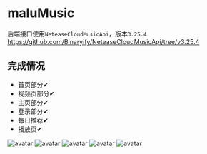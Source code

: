 # maluMusic
后端接口使用`NeteaseCloudMusicApi`，版本`3.25.4`
https://github.com/Binaryify/NeteaseCloudMusicApi/tree/v3.25.4
## 完成情况
+ 首页部分✔
+ 视频页部分✔
+ 主页部分✔
+ 登录部分✔
+ 每日推荐✔
+ 播放页✔

![avatar](https://github.com/rzhAvenir/maluMusic/blob/master/img/index.gif)
![avatar](https://github.com/rzhAvenir/maluMusic/blob/master/img/player1.gif)
![avatar](https://github.com/rzhAvenir/maluMusic/blob/master/img/video1.gif)
![avatar](https://github.com/rzhAvenir/maluMusic/blob/master/img/video2.gif)
![avatar](https://github.com/rzhAvenir/maluMusic/blob/master/img/mine.gif)





